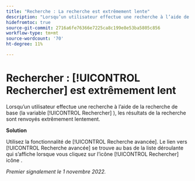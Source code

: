 ```yaml
---
title: "Recherche : La recherche est extrêmement lente"
description: "Lorsqu’un utilisateur effectue une recherche à l’aide de la recherche de base (l’icône Rechercher), les résultats de la recherche sont renvoyés extrêmement lentement."
hidefromtoc: true
source-git-commit: 2716a6fe76366e7225ca8c199e8e53ba5805c856
workflow-type: tm+mt
source-wordcount: '70'
ht-degree: 11%

---
```



# Rechercher : [!UICONTROL Rechercher] est extrêmement lent

Lorsqu’un utilisateur effectue une recherche à l’aide de la recherche de base (la variable [!UICONTROL Rechercher] ), les résultats de la recherche sont renvoyés extrêmement lentement.

**Solution**

Utilisez la fonctionnalité de [!UICONTROL Recherche avancée]. Le lien vers [!UICONTROL Recherche avancée] se trouve au bas de la liste déroulante qui s’affiche lorsque vous cliquez sur l’icône [!UICONTROL Rechercher] icône .

_Premier signalement le 1 novembre 2022._

